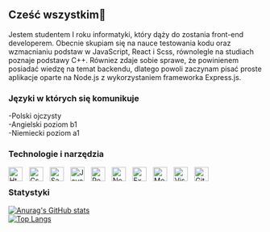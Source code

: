 ## Cześć wszystkim👋
Jestem studentem I roku informatyki, który dąży do zostania front-end developerem. Obecnie skupiam się na nauce testowania kodu oraz wzmacnianiu podstaw w JavaScript, React i Scss, równolegle na studiach poznaje podstawy C++. Równiez zdaje sobie sprawe, że powinienem posiadać wiedzę na temat backendu, dlatego powoli zaczynam pisać proste aplikacje oparte na Node.js z wykorzystaniem frameworka Express.js.

### Języki w których się komunikuje <br />
-Polski ojczysty <br />
-Angielski poziom b1 <br />
-Niemiecki poziom a1 

### Technologie i narzędzia 
<img src="https://cdn.jsdelivr.net/gh/devicons/devicon/icons/html5/html5-original.svg" alt="Html5" width="28px" align="left" style="padding-right:10px;"/>
<img src="https://cdn.jsdelivr.net/gh/devicons/devicon/icons/css3/css3-original.svg" alt="Css" width="28px" align="left" align="left" style="padding-right:10px;"/>
<img src="https://cdn.jsdelivr.net/gh/devicons/devicon/icons/sass/sass-original.svg" alt="Sass" width="28px" align="left" style="padding-right:10px;"/>
<img src="https://cdn.jsdelivr.net/gh/devicons/devicon/icons/javascript/javascript-original.svg" alt="JavaScript" width="28px" align="left" style="padding-right:10px;"/>
<img src="https://cdn.jsdelivr.net/gh/devicons/devicon/icons/react/react-original.svg" alt="React" width="28px" align="left" style="padding-right:10px;"/>
<img src="https://cdn.jsdelivr.net/gh/devicons/devicon/icons/nodejs/nodejs-original.svg" alt="Node.js" width="28px" align="left" style="padding-right:10px;"/>
<img src="https://cdn.jsdelivr.net/gh/devicons/devicon/icons/express/express-original.svg" alt="Express" width="28px" align="left" style="padding-right:10px;"/>
<img src="https://cdn.jsdelivr.net/gh/devicons/devicon/icons/mongodb/mongodb-original.svg" alt="MongoDB" width="28px" align="left" style="padding-right:10px;"/>
<img src="https://cdn.jsdelivr.net/gh/devicons/devicon/icons/vscode/vscode-original.svg" alt="Visual Studio Code" width="28px" align="left" style="padding-right:10px;"/>
<img src="https://cdn.jsdelivr.net/gh/devicons/devicon/icons/github/github-original.svg" alt="GitHub" width="28px" align="left" style="padding-right:10px;"/>

<br />

### Statystyki
[![Anurag's GitHub stats](https://github-readme-stats.vercel.app/api?username=PawelHeleniak)](https://github.com/PawelHeleniak/github-readme-stats) <br />
[![Top Langs](https://github-readme-stats.vercel.app/api/top-langs/?username=PawelHeleniak&exclude_repo=github-readme-stats,anuraghazra.github.io)](https://github.com/anuraghazra/github-readme-stats)

